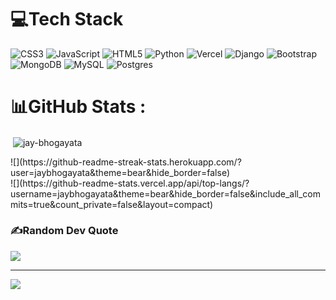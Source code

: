 
# 💻Tech Stack
![CSS3](https://img.shields.io/badge/css3-%231572B6.svg?style=for-the-badge&logo=css3&logoColor=white) ![JavaScript](https://img.shields.io/badge/javascript-%23323330.svg?style=for-the-badge&logo=javascript&logoColor=%23F7DF1E) ![HTML5](https://img.shields.io/badge/html5-%23E34F26.svg?style=for-the-badge&logo=html5&logoColor=white) ![Python](https://img.shields.io/badge/python-3670A0?style=for-the-badge&logo=python&logoColor=ffdd54) ![Vercel](https://img.shields.io/badge/vercel-%23000000.svg?style=for-the-badge&logo=vercel&logoColor=white) ![Django](https://img.shields.io/badge/django-%23092E20.svg?style=for-the-badge&logo=django&logoColor=white) ![Bootstrap](https://img.shields.io/badge/bootstrap-%23563D7C.svg?style=for-the-badge&logo=bootstrap&logoColor=white) ![MongoDB](https://img.shields.io/badge/MongoDB-%234ea94b.svg?style=for-the-badge&logo=mongodb&logoColor=white) ![MySQL](https://img.shields.io/badge/mysql-%2300f.svg?style=for-the-badge&logo=mysql&logoColor=white) ![Postgres](https://img.shields.io/badge/postgres-%23316192.svg?style=for-the-badge&logo=postgresql&logoColor=white)
# 📊GitHub Stats :
<!-- ![](https://github-readme-stats.vercel.app/api?username=jaybhogayata&theme=bear&hide_border=false&include_all_commits=true&count_private=false)<br/> -->
<p>&nbsp;<img align="center" src="https://github-readme-stats.vercel.app/api?username=jay-bhogayata&show_icons=true&locale=en" alt="jay-bhogayata" /></p>
![](https://github-readme-streak-stats.herokuapp.com/?user=jaybhogayata&theme=bear&hide_border=false)<br/>
![](https://github-readme-stats.vercel.app/api/top-langs/?username=jaybhogayata&theme=bear&hide_border=false&include_all_commits=true&count_private=false&layout=compact)

### ✍️Random Dev Quote
![](https://quotes-github-readme.vercel.app/api?type=horizontal&theme=radical)

---
[![](https://visitcount.itsvg.in/api?id=jaybhogayata&icon=0&color=0)](https://visitcount.itsvg.in)

